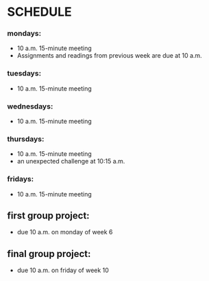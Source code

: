 # SCHEDULE  

### mondays:  
- 10 a.m. 15-minute meeting  
- Assignments and readings from previous week are due at 10 a.m.  


### tuesdays:  
- 10 a.m. 15-minute meeting  


### wednesdays:  
- 10 a.m. 15-minute meeting  


### thursdays:  
- 10 a.m. 15-minute meeting  
- an unexpected challenge at 10:15 a.m.


### fridays:  
- 10 a.m. 15-minute meeting  


## first group project:  
- due 10 a.m. on monday of week 6  


## final group project:  
- due 10 a.m. on friday of week 10 
